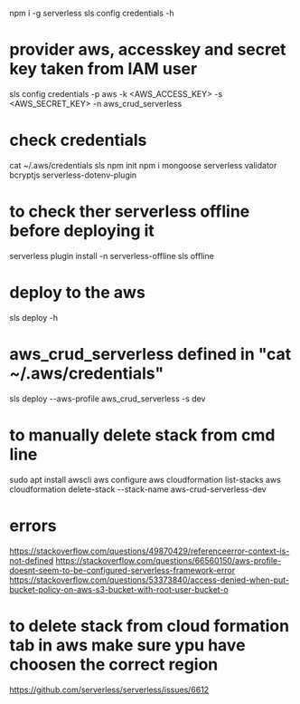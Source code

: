 npm i -g serverless
sls config credentials -h

# provider aws, accesskey and secret key taken from IAM user
sls config credentials -p aws -k <AWS_ACCESS_KEY> -s <AWS_SECRET_KEY> -n aws_crud_serverless

# check credentials
cat ~/.aws/credentials
sls
npm init
npm i mongoose serverless validator bcryptjs serverless-dotenv-plugin

# to check ther serverless offline before deploying it
serverless plugin install -n serverless-offline
sls offline

# deploy to the aws
sls deploy -h

# aws_crud_serverless defined in "cat ~/.aws/credentials"
sls deploy --aws-profile aws_crud_serverless -s dev

# to manually delete stack from cmd line
sudo apt install awscli
aws configure
aws cloudformation list-stacks
aws cloudformation delete-stack --stack-name aws-crud-serverless-dev

# errors
https://stackoverflow.com/questions/49870429/referenceerror-context-is-not-defined
https://stackoverflow.com/questions/66560150/aws-profile-doesnt-seem-to-be-configured-serverless-framework-error
https://stackoverflow.com/questions/53373840/access-denied-when-put-bucket-policy-on-aws-s3-bucket-with-root-user-bucket-o
# to delete stack from cloud formation tab in aws make sure ypu have choosen the correct region
https://github.com/serverless/serverless/issues/6612
